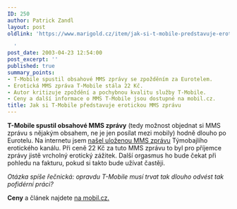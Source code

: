 ```yaml
---
ID: 250
author: Patrick Zandl
layout: post
oldlink: 'https://www.marigold.cz/item/jak-si-t-mobile-predstavuje-erotickou-mms-zpravu

  '
post_date: 2003-04-23 12:54:00
post_excerpt: ''
published: true
summary_points:
- T-Mobile spustil obsahové MMS zprávy se zpožděním za Eurotelem.
- Erotická MMS zpráva T-Mobile stála 22 Kč.
- Autor kritizuje zpoždění a pochybnou kvalitu služby T-Mobile.
- Ceny a další informace o MMS T-Mobile jsou dostupné na mobil.cz.
title: Jak si T-Mobile představuje erotickou MMS zprávu
---
```


<p>
<STRONG>T-Mobile spustil obsahové MMS zprávy</STRONG> (tedy možnost objednat si MMS zprávu s nějakým obsahem, ne je jen posílat mezi mobily) hodně dlouho po Eurotelu. Na internetu jsem <A href="http://zdenda.borec.cz/Info/" target=_blank>našel uloženou MMS zprávu</A> Týmobajlího erotického kanálu. Při ceně 22 Kč za tuto MMS zprávu to byl pro příjemce zprávy jistě vrcholný erotický zážitek. Další orgasmus ho bude čekat při pohledu na fakturu, pokud si takto bude užívat častěji. </p>

<p>
<EM>Otázka spíše řečnická: opravdu T-Mobile musí trvat tak dlouho odvést tak pofidérní práci?</EM> </p>

<p>
<STRONG>Ceny</STRONG> a článek najdete <A href="http://www.mobil.cz/mobilni_komunikace/operatori/zpravy-operatori/mms_info030424.html" target=_blank>na mobil.cz.</A></p>